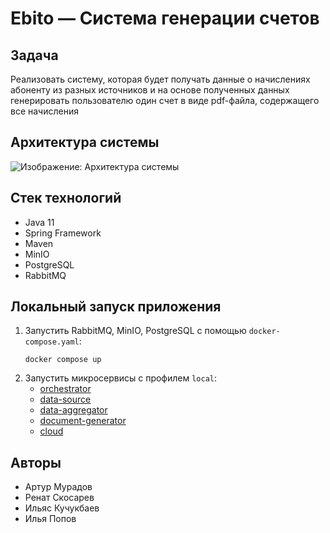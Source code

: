 # Ebito — Система генерации счетов

## Задача

Реализовать систему, которая будет получать данные о начислениях абоненту из разных источников и на основе полученных
данных генерировать пользователю один счет в виде pdf-файла, содержащего все начисления

## Архитектура системы

![Изображение: Архитектура системы](https://i.ibb.co/fptyc0z/ebito-architecture.jpg)

## Стек технологий

- Java 11
- Spring Framework
- Maven
- MinIO
- PostgreSQL
- RabbitMQ

## Локальный запуск приложения

1. Запустить RabbitMQ, MinIO, PostgreSQL с помощью `docker-compose.yaml`:
    ```
   docker compose up
    ```
2. Запустить микросервисы с профилем `local`:
    - [orchestrator](./orchestrator/README.md)
    - [data-source](./data-source/README.md)
    - [data-aggregator](./data-aggregator/README.md)
    - [document-generator](./document-generator/README.md)
    - [cloud](./cloud/README.md)

## Авторы

- Артур Мурадов
- Ренат Скосарев
- Ильяс Кучукбаев
- Илья Попов
